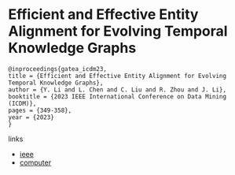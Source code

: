 # Efficient and Effective Entity Alignment for Evolving Temporal Knowledge Graphs

```
@inproceedings{gatea_icdm23,
title = {Efficient and Effective Entity Alignment for Evolving Temporal Knowledge Graphs},
author = {Y. Li and L. Chen and C. Liu and R. Zhou and J. Li},
booktitle = {2023 IEEE International Conference on Data Mining (ICDM)},
pages = {349-358},
year = {2023}
}
```

links
- [ieee](https://doi.org/10.1109/ICDM58522.2023.00044)
- [computer](https://doi.ieeecomputersociety.org/10.1109/ICDM58522.2023.00044)
